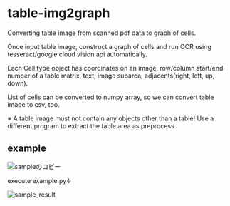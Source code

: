 # table-img2graph
Converting table image from scanned pdf data to graph of cells.

Once input table image, construct a graph of cells and run OCR using tesseract/google cloud vision api automatically.

Each Cell type object has coordinates on an image, row/column start/end number of a table matrix, text, image subarea, adjacents(right, left, up, down).

List of cells can be converted to numpy array, so we can convert table image to csv, too.

※ A table image must not contain any objects other than a table! Use a different program to extract the table area as preprocess

## example
![sampleのコピー](https://user-images.githubusercontent.com/44527660/84593126-5b11d480-ae85-11ea-9dde-8f768d0acb6e.png)

execute example.py↓

![sample_result](https://user-images.githubusercontent.com/44527660/84593099-1ab25680-ae85-11ea-83f4-fa1ecd7e4e58.png)
